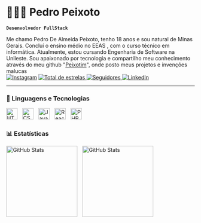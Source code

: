 # 👩🏻‍💻 Pedro Peixoto

**`Desenvolvedor FullStack`**

Me chamo Pedro De Almeida Peixoto, tenho 18 anos e sou natural de Minas Gerais. Concluí o ensino médio no EEAS , com o curso técnico em informática. Atualmente, estou cursando Engenharia de Software na Unileste. Sou apaixonado por tecnologia e compartilho meu conhecimento através do meu github "[Peixotim](https://github.com/Peixotim)", onde posto meus projetos e invenções malucas                                                                                                                               
    [![Instagram](https://img.shields.io/badge/Instagram-E4405F?style=for-the-badge&logo=instagram&logoColor=white)](https://instagram.com/peixotimz)
    </a> 
    <a href="https://github.com/Peixotim?tab=repositories&sort=stargazers">
        <img 
            alt="Total de estrelas" 
            title="Total de estrelas GitHub" 
            src="https://custom-icon-badges.demolab.com/github/stars/Peixotim?color=55960c&style=for-the-badge&labelColor=488207&logo=star&label=estrelas"
        />
    </a>
    <a href="https://github.com/Peixotim?tab=followers">
        <img 
            alt="Seguidores" 
            title="Me siga no GitHub" 
            src="https://custom-icon-badges.demolab.com/github/followers/Peixotim?color=236ad3&labelColor=1155ba&style=for-the-badge&logo=github&label=Seguidores&logoColor=white"
        />
    </a>
    [![LinkedIn](https://img.shields.io/badge/-LinkedIn-000?style=for-the-badge&logo=linkedin&logoColor=FF00F6&color:FFF)](https://www.linkedin.com/in/peixotim/)
</p>

---

### 🤖 Linguagens e Tecnologias

<img 
    align="left" 
    alt="HTML"
    title="HTML" 
    width="30px" 
    style="padding-right: 10px;" 
    src="https://cdn.jsdelivr.net/gh/devicons/devicon@latest/icons/html5/html5-original.svg" 
/>
<img 
    align="left" 
    alt="CSS" 
    title="CSS"
    width="30px" 
    style="padding-right: 10px;" 
    src="https://cdn.jsdelivr.net/gh/devicons/devicon@latest/icons/css3/css3-original.svg" 
/>
<img 
    align="left" 
    alt="JavaScript" 
    title="JavaScript"
    width="30px" 
    style="padding-right: 10px;" 
    src="https://cdn.jsdelivr.net/gh/devicons/devicon@latest/icons/javascript/javascript-original.svg" 
/>
<img 
    align="left" 
    alt="React"
    title="React" 
    width="30px" 
    style="padding-right: 10px;" 
    src="https://cdn.jsdelivr.net/gh/devicons/devicon@latest/icons/react/react-original.svg" 
/>
<img 
    align="left" 
    alt="PHP" 
    title="PHP"
    width="30px" 
    style="padding-right: 10px;" 
    src="https://cdn.jsdelivr.net/gh/devicons/devicon@latest/icons/php/php-original.svg" 
/>
<br/>
<br/>

### 📊 Estatísticas

<p>
  <img 
    align="left" 
    alt="GitHub Stats" 
    height="190" 
    style="padding-right: 10px;" 
    src="https://github-readme-stats.vercel.app/api?username=peixotim&show_icons=true&theme=tokyonight&include_all_commits=true&locale=pt-br" 
  />

<img 
      align="left" 
      alt="GitHub Stats" 
      height="190" 
      src="https://github-readme-stats.vercel.app/api/top-langs/?username=peixotim&theme=tokyonight&layout=compact&custom_title=Tecnologias&langs_count=9" 
  />

</p>
